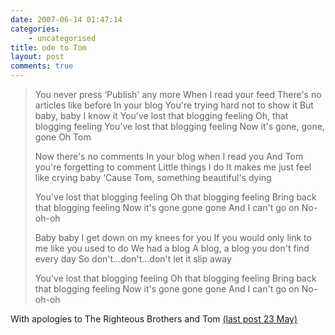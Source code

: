 ```yaml
---
date: 2007-06-14 01:47:14
categories:
    - uncategorised
title: ode to Tom
layout: post
comments: true
---
```

> You never press ‘Publish' any more 
> When I read your feed 
> There's no articles like before 
> In your blog 
> You're trying hard not to show it 
> But baby, baby I know it 
> You've lost that blogging feeling 
> Oh, that blogging feeling 
> You've lost that blogging feeling 
> Now it's gone, gone, gone 
> Oh Tom 
>
> Now there's no comments 
> In your blog when I read you 
> And Tom you're forgetting to comment 
> Little things I do 
> It makes me just feel like crying baby 
> ‘Cause Tom, something beautiful's dying 
>
> You've lost that blogging feeling 
> Oh that blogging feeling 
> Bring back that blogging feeling 
> Now it's gone gone gone 
> And I can't go on 
> No-oh-oh 
>
> Baby baby I get down on my knees for you 
> If you would only link to me like you used to do 
> We had a blog 
> A blog, a blog you don't find every day 
> So don't…don't…don't let it slip away 
>
> You've lost that blogging feeling 
> Oh that blogging feeling 
> Bring back that blogging feeling 
> Now it's gone gone gone 
> And I can't go on 
> No-oh-oh 

With apologies to The Righteous Brothers and Tom
[(last post 23 May)](http://tkyte.blogspot.com/)[](http://tkyte.blogspot.com/)
